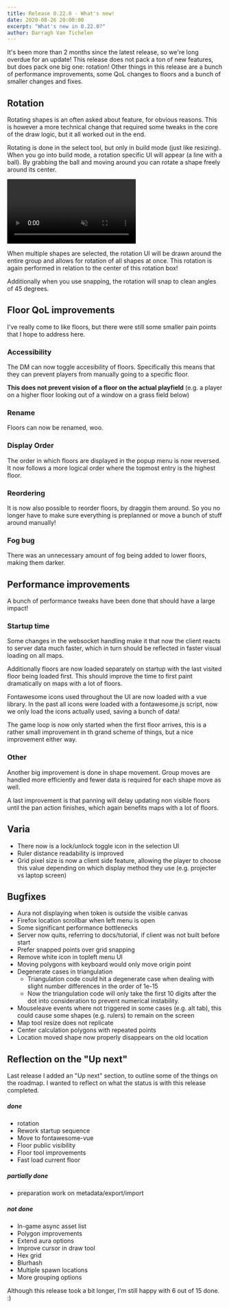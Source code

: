 ```yaml
---
title: Release 0.22.0 - What's new!
date: 2020-08-26 20:00:00
excerpt: "What's new in 0.22.0?"
author: Darragh Van Tichelen
---
```


It's been more than 2 months since the latest release, so we're long overdue for an update!
This release does not pack a ton of new features, but does pack one big one: rotation!
Other things in this release are a bunch of performance improvements, some QoL changes to floors and a bunch of smaller changes and fixes.

## Rotation

Rotating shapes is an often asked about feature, for obvious reasons.
This is however a more technical change that required some tweaks in the core of the draw logic,
but it all worked out in the end.

Rotating is done in the select tool, but only in build mode (just like resizing).
When you go into build mode, a rotation specific UI will appear (a line with a ball).
By grabbing the ball and moving around you can rotate a shape freely around its center.

<video autoplay loop muted style="max-width: 680px;">
   <source src="/blog/release-0.22/rotation.webm" type="video/webm">
   <source src="/blog/release-0.22/rotation.mp4" type="video/mp4">
</video>

When multiple shapes are selected, the rotation UI will be drawn around the entire group and allows for rotation of all shapes at once.
This rotation is again performed in relation to the center of this rotation box!

Additionally when you use snapping, the rotation will snap to clean angles of 45 degrees.

## Floor QoL improvements

I've really come to like floors, but there were still some smaller pain points that I hope to address here.

### Accessibility

The DM can now toggle accesibility of floors. Specifically this means that they can prevent players from manually going to a specific floor.

**This does not prevent vision of a floor on the actual playfield** (e.g. a player on a higher floor looking out of a window on a grass field below)

### Rename

Floors can now be renamed, woo.

### Display Order

The order in which floors are displayed in the popup menu is now reversed. It now follows a more logical order where the topmost entry is the highest floor.

### Reordering

It is now also possible to reorder floors, by draggin them around. So you no longer have to make sure everything is preplanned or move a bunch of stuff around manually!

### Fog bug

There was an unnecessary amount of fog being added to lower floors, making them darker.

## Performance improvements

A bunch of performance tweaks have been done that should have a large impact!

### Startup time

Some changes in the websocket handling make it that now the client reacts to server data much faster,
which in turn should be reflected in faster visual loading on all maps.

Additionally floors are now loaded separately on startup with the last visited floor being loaded first.
This should improve the time to first paint dramatically on maps with a lot of floors.

Fontawesome icons used throughout the UI are now loaded with a vue library. In the past all icons were loaded with a fontawesome.js script, now we only load the icons actually used, saving a bunch of data!

The game loop is now only started when the first floor arrives, this is a rather small improvement in th grand scheme of things, but a nice improvement either way.

### Other

Another big improvement is done in shape movement. Group moves are handled more efficiently and fewer data is required for each shape move as well.

A last improvement is that panning will delay updating non visible floors until the pan action finishes, which again benefits maps with a lot of floors.

## Varia

-   There now is a lock/unlock toggle icon in the selection UI
-   Ruler distance readability is improved
-   Grid pixel size is now a client side feature, allowing the player to choose this value depending on which display method they use (e.g. projecter vs laptop screen)

## Bugfixes

-   Aura not displaying when token is outside the visible canvas
-   Firefox location scrollbar when left menu is open
-   Some significant performance bottlenecks
-   Server now quits, referring to docs/tutorial, if client was not built before start
-   Prefer snapped points over grid snapping
-   Remove white icon in topleft menu UI
-   Moving polygons with keyboard would only move origin point
-   Degenerate cases in triangulation
    -   Triangulation code could hit a degenerate case when dealing with slight number differences in the order of 1e-15
    -   Now the triangulation code will only take the first 10 digits after the dot into consideration to prevent numerical instability.
-   Mouseleave events where not triggered in some cases (e.g. alt tab), this could cause some shapes (e.g. rulers) to remain on the screen
-   Map tool resize does not replicate
-   Center calculation polygons with repeated points
-   Location moved shape now properly disappears on the old location

## Reflection on the "Up next"

Last release I added an "Up next" section, to outline some of the things on the roadmap. I wanted to reflect on what the status is with this release completed.

##### done

-   rotation
-   Rework startup sequence
-   Move to fontawesome-vue
-   Floor public visibility
-   Floor tool improvements
-   Fast load current floor

##### partially done

-   preparation work on metadata/export/import

##### not done

-   In-game async asset list
-   Polygon improvements
-   Extend aura options
-   Improve cursor in draw tool
-   Hex grid
-   Blurhash
-   Multiple spawn locations
-   More grouping options

Although this release took a bit longer, I'm still happy with 6 out of 15 done. :)
